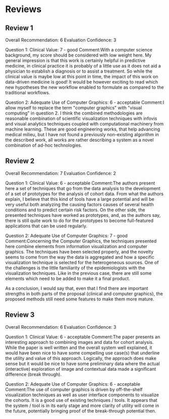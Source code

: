 # Reviews

## Review 1

Overall Recommendation: 6
Evaluation Confidence: 3

Question 1: Clinical Value: 7 - good
Comment:With a computer science background, my score should be considered with low weight here.
My general impression is that this work is certainly helpful in predictive medicine, in clinical practice it is probably of a little use as it does not aid a physician to establish a diagnosis or to assist a treatment. So while the clinical value is maybe low at this point in time, the impact of this work on data-driven medicine is good! It would be however exciting to read which new hypotheses the new workflow enabled to formulate as compared to the traditional workflows.

Question 2: Adequate Use of Computer Graphics: 6 - acceptable
Comment:I allow myself to replace the term "computer graphics" with "visual computing" in question 2. I think the combined methodologies are reasonable combination of scientific visualization techniques with infovis and visual analytics techniques coupled with computational machinery from machine learning. These are good engineering works, that help advancing medical milieu, but I have not found a previously non-existing algorithm in the described work, all works are rather describing a system as a novel combination of ad-hoc technologies.

## Review 2

Overall Recommendation: 7
Evaluation Confidence: 2

Question 1: Clinical Value: 6 - acceptable
Comment:The authors present here a set of techniques that go from the data analysis to the development of a set of prototypes for the analysis of cohort data.
From what the authors explain, I believe that this kind of tools have a large potential and will be very useful both analyzing the causing factors causes of several health conditions and to predict certain risk factors.
On the other side, the presented techniques have worked as prototypes, and, as the authors say, there is still quite work to do for the prototypes to become full-featured applications that can be used regularly.

Question 2: Adequate Use of Computer Graphics: 7 - good
Comment:Concerning the Computer Graphics, the techniques presented here combine elements from information visualization and computer graphics.
The techniques have been selected properly, and the novelty seems to come from the way the data is aggregated and how a specific visualization technique is selected for the heterogeneous sources. One of the challenges is the little familiarity of the epidemiologists with the visualization techniques. Like in the previous case, there are still some elements which need to be added to make it a final product.

As a conclusion, I would say that, even that I find there are important strengths in both parts of the proposal (clinical and computer graphics), the proposed methods still need some features to make them more mature.

## Review 3

Overall Recommendation: 6
Evaluation Confidence: 3

Question 1: Clinical Value: 6 - acceptable
Comment:The paper presents an interesting approach to combining images and data for cohort analysis. While the paper is well written and the overall system well explained, it would have been nice to have some compelling use case(s) that underline the utility and value of this approach. Logically, the approach does make sense but it would be nice to have some preliminary data where the actual (interactive) exploration of image and contextual data made a significant difference (break through).

Question 2: Adequate Use of Computer Graphics: 6 - acceptable
Comment:The use of computer graphics is driven by off-the-shelf visualization techniques as well as user interface components to visualize the cohorts. It is a good use of existing techniques / tools. It appears that the system / tool is in its early stage and more clarity of utility will come in the future, potentially bringing proof of the break-through potential then.
